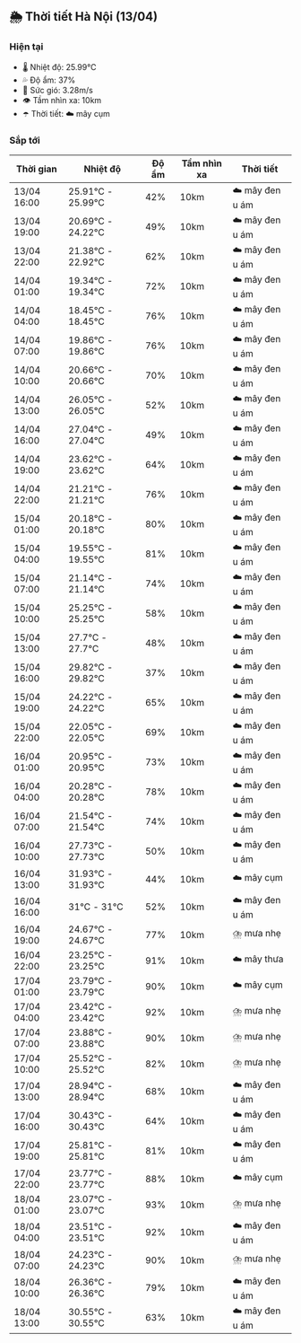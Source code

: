 ## 🌦️ Thời tiết Hà Nội (13/04)

### Hiện tại

- 🌡️ Nhiệt độ: 25.99℃
- 💦 Độ ẩm: 37%
- 💨 Sức gió: 3.28m/s
- 👁️ Tầm nhìn xa: 10km
- ☂️ Thời tiết: ☁️ mây cụm

### Sắp tới

| Thời gian | Nhiệt độ | Độ ẩm | Tầm nhìn xa | Thời tiết |
| --- | --- | --- | --- | --- |
| 13/04 16:00 | 25.91℃ - 25.99℃ | 42% | 10km | ☁️ mây đen u ám |
| 13/04 19:00 | 20.69℃ - 24.22℃ | 49% | 10km | ☁️ mây đen u ám |
| 13/04 22:00 | 21.38℃ - 22.92℃ | 62% | 10km | ☁️ mây đen u ám |
| 14/04 01:00 | 19.34℃ - 19.34℃ | 72% | 10km | ☁️ mây đen u ám |
| 14/04 04:00 | 18.45℃ - 18.45℃ | 76% | 10km | ☁️ mây đen u ám |
| 14/04 07:00 | 19.86℃ - 19.86℃ | 76% | 10km | ☁️ mây đen u ám |
| 14/04 10:00 | 20.66℃ - 20.66℃ | 70% | 10km | ☁️ mây đen u ám |
| 14/04 13:00 | 26.05℃ - 26.05℃ | 52% | 10km | ☁️ mây đen u ám |
| 14/04 16:00 | 27.04℃ - 27.04℃ | 49% | 10km | ☁️ mây đen u ám |
| 14/04 19:00 | 23.62℃ - 23.62℃ | 64% | 10km | ☁️ mây đen u ám |
| 14/04 22:00 | 21.21℃ - 21.21℃ | 76% | 10km | ☁️ mây đen u ám |
| 15/04 01:00 | 20.18℃ - 20.18℃ | 80% | 10km | ☁️ mây đen u ám |
| 15/04 04:00 | 19.55℃ - 19.55℃ | 81% | 10km | ☁️ mây đen u ám |
| 15/04 07:00 | 21.14℃ - 21.14℃ | 74% | 10km | ☁️ mây đen u ám |
| 15/04 10:00 | 25.25℃ - 25.25℃ | 58% | 10km | ☁️ mây đen u ám |
| 15/04 13:00 | 27.7℃ - 27.7℃ | 48% | 10km | ☁️ mây đen u ám |
| 15/04 16:00 | 29.82℃ - 29.82℃ | 37% | 10km | ☁️ mây đen u ám |
| 15/04 19:00 | 24.22℃ - 24.22℃ | 65% | 10km | ☁️ mây đen u ám |
| 15/04 22:00 | 22.05℃ - 22.05℃ | 69% | 10km | ☁️ mây đen u ám |
| 16/04 01:00 | 20.95℃ - 20.95℃ | 73% | 10km | ☁️ mây đen u ám |
| 16/04 04:00 | 20.28℃ - 20.28℃ | 78% | 10km | ☁️ mây đen u ám |
| 16/04 07:00 | 21.54℃ - 21.54℃ | 74% | 10km | ☁️ mây đen u ám |
| 16/04 10:00 | 27.73℃ - 27.73℃ | 50% | 10km | ☁️ mây đen u ám |
| 16/04 13:00 | 31.93℃ - 31.93℃ | 44% | 10km | ☁️ mây cụm |
| 16/04 16:00 | 31℃ - 31℃ | 52% | 10km | ☁️ mây đen u ám |
| 16/04 19:00 | 24.67℃ - 24.67℃ | 77% | 10km | ⛈️ mưa nhẹ |
| 16/04 22:00 | 23.25℃ - 23.25℃ | 91% | 10km | ☁️ mây thưa |
| 17/04 01:00 | 23.79℃ - 23.79℃ | 90% | 10km | ☁️ mây cụm |
| 17/04 04:00 | 23.42℃ - 23.42℃ | 92% | 10km | ⛈️ mưa nhẹ |
| 17/04 07:00 | 23.88℃ - 23.88℃ | 90% | 10km | ⛈️ mưa nhẹ |
| 17/04 10:00 | 25.52℃ - 25.52℃ | 82% | 10km | ⛈️ mưa nhẹ |
| 17/04 13:00 | 28.94℃ - 28.94℃ | 68% | 10km | ☁️ mây đen u ám |
| 17/04 16:00 | 30.43℃ - 30.43℃ | 64% | 10km | ☁️ mây đen u ám |
| 17/04 19:00 | 25.81℃ - 25.81℃ | 81% | 10km | ☁️ mây đen u ám |
| 17/04 22:00 | 23.77℃ - 23.77℃ | 88% | 10km | ☁️ mây cụm |
| 18/04 01:00 | 23.07℃ - 23.07℃ | 93% | 10km | ⛈️ mưa nhẹ |
| 18/04 04:00 | 23.51℃ - 23.51℃ | 92% | 10km | ☁️ mây đen u ám |
| 18/04 07:00 | 24.23℃ - 24.23℃ | 90% | 10km | ⛈️ mưa nhẹ |
| 18/04 10:00 | 26.36℃ - 26.36℃ | 79% | 10km | ☁️ mây đen u ám |
| 18/04 13:00 | 30.55℃ - 30.55℃ | 63% | 10km | ☁️ mây đen u ám |
